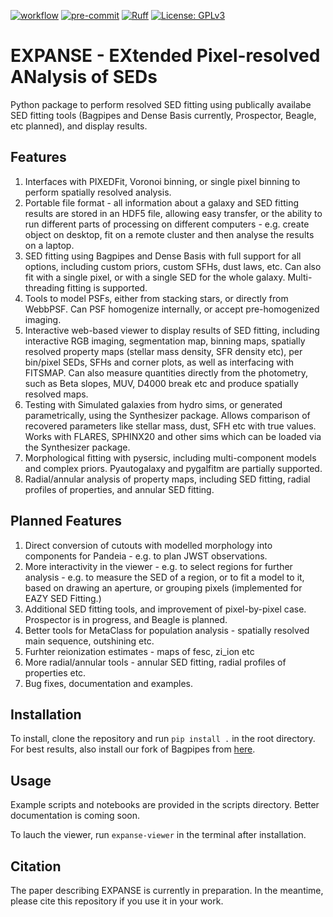 [![workflow](https://github.com/tharvey303/EXPANSE/actions/workflows/python-app.yml/badge.svg)](https://github.com/tharvey303/galfind/actions)
[![pre-commit](https://img.shields.io/badge/pre--commit-enabled-brightgreen?logo=pre-commit&logoColor=white)](https://github.com/pre-commit/pre-commit)
[![Ruff](https://img.shields.io/endpoint?url=https://raw.githubusercontent.com/astral-sh/ruff/main/assets/badge/v2.json)](https://github.com/astral-sh/ruff)
[![License: GPLv3](https://img.shields.io/badge/License-GPLv3-blue.svg)](https://www.gnu.org/licenses/gpl-3.0)

# EXPANSE - EXtended Pixel-resolved ANalysis of SEDs

Python package to perform resolved SED fitting using publically availabe SED fitting tools (Bagpipes and Dense Basis currently, Prospector, Beagle, etc planned), and display results. 

## Features

1. Interfaces with PIXEDFit, Voronoi binning, or single pixel binning to perform spatially resolved analysis.
2. Portable file format - all information about a galaxy and SED fitting results are stored in an HDF5 file, allowing easy transfer, or the ability to run different parts of processing on different computers - e.g. create object on desktop, fit on a remote cluster and then analyse the results on a laptop.
3. SED fitting using Bagpipes and Dense Basis with full support for all options, including custom priors, custom SFHs, dust laws, etc. Can also fit with a single pixel, or with a single SED for the whole galaxy. Multi-threading fitting is supported. 
4. Tools to model PSFs, either from stacking stars, or directly from WebbPSF. Can PSF homogenize internally, or accept pre-homogenized imaging.
5. Interactive web-based viewer to display results of SED fitting, including interactive RGB imaging, segmentation map, binning maps, spatially resolved property maps (stellar mass density, SFR density etc), per bin/pixel SEDs, SFHs and corner plots, as well as interfacing with FITSMAP. Can also measure quantities directly from the photometry, such as Beta slopes, MUV, D4000 break etc and produce spatially resolved maps.
6. Testing with Simulated galaxies from hydro sims, or generated parametrically, using the Synthesizer package. Allows comparison of recovered parameters like stellar mass, dust, SFH etc with true values. Works with FLARES, SPHINX20 and other sims which can be loaded via the Synthesizer package.
7. Morphological fitting with pysersic, including multi-component models and complex priors. Pyautogalaxy and pygalfitm are partially supported.
8. Radial/annular analysis of property maps, including SED fitting, radial profiles of properties, and annular SED fitting.

## Planned Features

1. Direct conversion of cutouts with modelled morphology into components for Pandeia - e.g. to plan JWST observations.
2. More interactivity in the viewer - e.g. to select regions for further analysis - e.g. to measure the SED of a region, or to fit a model to it, based on drawing an aperture, or grouping pixels (implemented for EAZY SED Fitting.)
3. Additional SED fitting tools, and improvement of pixel-by-pixel case. Prospector is in progress, and Beagle is planned.
4. Better tools for MetaClass for population analysis - spatially resolved main sequence, outshining etc.
5. Furhter reionization estimates - maps of fesc, zi_ion etc
6. More radial/annular tools - annular SED fitting, radial profiles of properties etc.
7. Bug fixes, documentation and examples.

## Installation

To install, clone the repository and run `pip install .` in the root directory. For best results, also install our fork of Bagpipes from [here](https://github.com/tHarvey303/bagpipes). 

## Usage

Example scripts and notebooks are provided in the scripts directory. Better documentation is coming soon.

To lauch the viewer, run `expanse-viewer` in the terminal after installation.

## Citation

The paper describing EXPANSE is currently in preparation. In the meantime, please cite this repository if you use it in your work.
